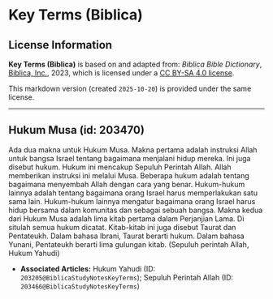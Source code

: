 # Key Terms (Biblica)

## License Information

**Key Terms (Biblica)** is based on and adapted from: _Biblica Bible Dictionary_, [Biblica, Inc.](https://www.biblica.com/), 2023, which is licensed under a [CC BY-SA 4.0 license](https://creativecommons.org/licenses/by-sa/4.0/legalcode.en).

This markdown version (created `2025-10-20`) is provided under the same license.



--------------------------------

## Hukum Musa (id: 203470)

Ada dua makna untuk Hukum Musa. Makna pertama adalah instruksi Allah untuk bangsa Israel tentang bagaimana menjalani hidup mereka. Ini juga disebut hukum. Hukum ini mencakup Sepuluh Perintah Allah. Allah memberikan instruksi ini melalui Musa. Beberapa hukum adalah tentang bagaimana menyembah Allah dengan cara yang benar. Hukum\-hukum lainnya adalah tentang bagaimana orang Israel harus memperlakukan satu sama lain. Hukum\-hukum lainnya mengatur bagaimana orang Israel harus hidup bersama dalam komunitas dan sebagai sebuah bangsa. Makna kedua dari Hukum Musa adalah lima kitab pertama dalam Perjanjian Lama. Di situlah semua hukum dicatat. Kitab\-kitab ini juga disebut Taurat dan Pentateukh. Dalam bahasa Ibrani, Taurat berarti hukum. Dalam bahasa Yunani, Pentateukh berarti lima gulungan kitab. (Sepuluh perintah Allah, Hukum Yahudi)

* **Associated Articles:** Hukum Yahudi (ID: `203205@BiblicaStudyNotesKeyTerms`); Sepuluh Perintah Allah (ID: `203466@BiblicaStudyNotesKeyTerms`)

